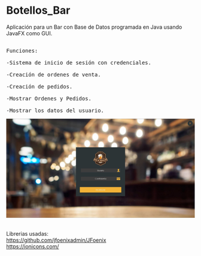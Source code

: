 # Botellos_Bar
Aplicación para un Bar con Base de Datos programada en Java usando JavaFX como GUI.
<pre><br>Funciones:
  <br>-Sistema de inicio de sesión con credenciales.
  <br>-Creación de ordenes de venta.
  <br>-Creación de pedidos.
  <br>-Mostrar Ordenes y Pedidos.
  <br>-Mostrar los datos del usuario.</pre>

<p align="center">
<img src="https://raw.githubusercontent.com/d-saenz/Botellos_Bar/master/Vista/Inicio.JPG" width="600"/>
</p>

<br>Librerias usadas:
<br>https://github.com/jfoenixadmin/JFoenix
<br>https://ionicons.com/
